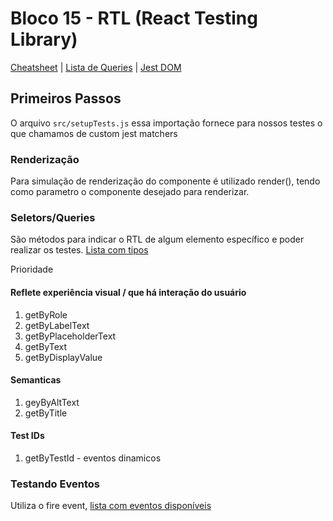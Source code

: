 # Bloco 15 - RTL (React Testing Library)


[Cheatsheet](https://testing-library.com/docs/react-testing-library/cheatsheet/) | [Lista de Queries](https://testing-library.com/docs/dom-testing-library/api-queries) | [Jest DOM](https://github.com/testing-library/jest-dom)

## Primeiros Passos

O arquivo `src/setupTests.js` essa importação fornece para nossos testes o que chamamos de custom jest matchers 

### Renderização

Para simulação de renderização do componente é utilizado render(), tendo como parametro o componente desejado para renderizar.

### Seletors/Queries

São métodos para indicar o RTL de algum elemento específico e poder realizar os testes.
[Lista com tipos](https://testing-library.com/docs/queries/about/#types-of-queries)

Prioridade

#### Reflete experiência visual / que há interação do usuário
1. getByRole
1. getByLabelText
1. getByPlaceholderText
1. getByText
1. getByDisplayValue

#### Semanticas

1. geyByAltText
1. getByTitle

#### Test IDs

1. getByTestId - eventos dinamicos

### Testando Eventos

Utiliza o fire event, [lista com eventos disponíveis](https://github.com/testing-library/dom-testing-library/blob/main/src/event-map.js) 